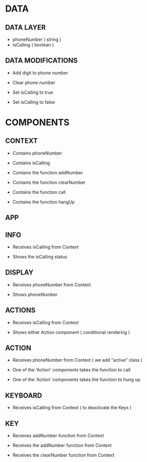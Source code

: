 # DATA

## DATA LAYER

- phoneNumber ( string )
- isCalling ( boolean )

## DATA MODIFICATIONS

- Add digit to phone number
- Clear phone number

- Set isCalling to true
- Set isCalling to false

# COMPONENTS

## CONTEXT

- Contains phoneNumber
- Contains isCalling

- Contains the function addNumber
- Contains the function clearNumber
- Contains the function call
- Contains the function hangUp

## APP

## INFO

- Receives isCalling from Context

- Shows the isCalling status

## DISPLAY

- Receives phoneNumber from Context

- Shows phoneNumber

## ACTIONS

- Receives isCalling from Context

- Shows either Action component ( conditional rendering )

## ACTION

- Receives phoneNumber from Context ( we add "active" class )

- One of the 'Action' components takes the function to call

- One of the 'Action' components takes the function to hung up

## KEYBOARD

- Receives isCalling from Context ( to deactivate the Keys )

## KEY

- Receives addNumber function from Context

- Receives the addNumber function from Context

- Receives the clearNumber function from Context

